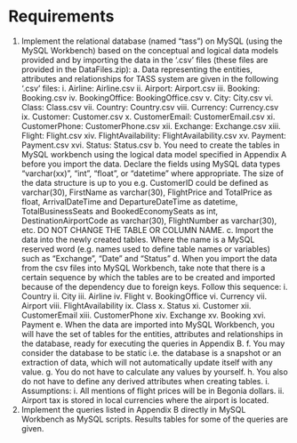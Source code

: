 # Requirements
1. Implement the relational database (named “tass”) on MySQL (using the MySQL Workbench) based on the conceptual and logical data models provided and by importing the data in the ‘.csv’ files (these files are provided in the DataFiles.zip):
  a. Data representing the entities, attributes and relationships for TASS system are given in the following ‘.csv’ files:
    i. Airline: Airline.csv
    ii. Airport: Airport.csv
    iii. Booking: Booking.csv
    iv. BookingOffice: BookingOffice.csv
    v. City: City.csv
    vi. Class: Class.csv
    vii. Country: Country.csv
    viii. Currency: Currency.csv
    ix. Customer: Customer.csv
    x. CustomerEmail: CustomerEmail.csv
    xi. CustomerPhone: CustomerPhone.csv
    xii. Exchange: Exchange.csv
    xiii. Flight: Flight.csv
    xiv. FlightAvailability: FlightAvailability.csv
    xv. Payment: Payment.csv
    xvi. Status: Status.csv
  b. You need to create the tables in MySQL workbench using the logical data model specified in Appendix A before you import the data. Declare the fields using MySQL data types “varchar(xx)”, “int”, “float”, or “datetime” where appropriate. The size of the data structure is up to you e.g. CustomerID could be defined as varchar(30), FirstName as varchar(30), FlightPrice and TotalPrice as float, ArrivalDateTime and DepartureDateTime as datetime, TotalBusinessSeats and BookedEconomySeats as int, DestinationAirportCode as varchar(30), FlightNumber as varchar(30), etc. DO NOT CHANGE THE TABLE OR COLUMN NAME.
  c. Import the data into the newly created tables. Where the name is a MySQL reserved word (e.g. names used to define table names or variables) such as “Exchange”, “Date” and “Status”
  d. When you import the data from the csv files into MySQL Workbench, take note that there is a certain sequence by which the tables are to be created and imported because of the dependency due to foreign keys. Follow this sequence:
    i. Country
    ii. City
    iii. Airline
    iv. Flight
    v. BookingOffice
    vi. Currency
    vii. Airport
    viii. FlightAvailability
    ix. Class
    x. Status
    xi. Customer
    xii. CustomerEmail
    xiii. CustomerPhone
    xiv. Exchange
    xv. Booking
    xvi. Payment
  e. When the data are imported into MySQL Workbench, you will have the set of tables for the entities, attributes and relationships in the database, ready for executing the queries in Appendix B.
  f. You may consider the database to be static i.e. the database is a snapshot or an extraction of data, which will not automatically update itself with any value.
  g. You do not have to calculate any values by yourself.
  h. You also do not have to define any derived attributes when creating tables.
    i. Assumptions:
    i. All mentions of flight prices will be in Begonia dollars.
    ii. Airport tax is stored in local currencies where the airport is located.
2. Implement the queries listed in Appendix B directly in MySQL Workbench as MySQL scripts. Results tables for some of the queries are given.
